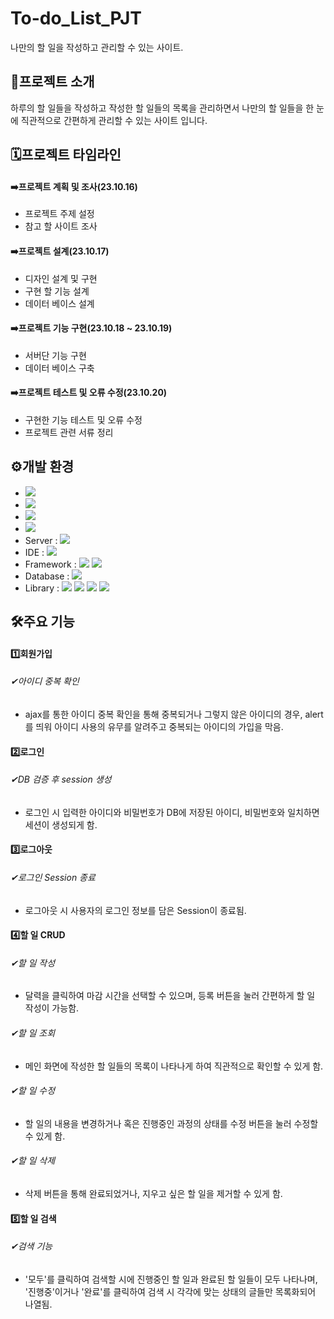 # To-do_List_PJT
나만의 할 일을 작성하고 관리할 수 있는 사이트.
## 📝프로젝트 소개
하루의 할 일들을 작성하고 작성한 할 일들의 목록을 관리하면서 나만의 할 일들을 한 눈에 직관적으로 간편하게 관리할 수 있는 사이트 입니다.
## 🗓프로젝트 타임라인
#### ➡️프로젝트 계획 및 조사(23.10.16)
- 프로젝트 주제 설정<br>
- 참고 할 사이트 조사
#### ➡️프로젝트 설계(23.10.17)
- 디자인 설계 및 구현<br>
- 구현 할 기능 설계<br>
- 데이터 베이스 설계
#### ➡️프로젝트 기능 구현(23.10.18 ~ 23.10.19)
- 서버단 기능 구현<br>
- 데이터 베이스 구축
#### ➡️프로젝트 테스트 및 오류 수정(23.10.20)
- 구현한 기능 테스트 및 오류 수정<br>
- 프로젝트 관련 서류 정리
## ⚙개발 환경
- <img src="https://img.shields.io/badge/windows 11-48B0F1?style=flat&logo=windows11&logoColor=white"/>
- <img src="https://img.shields.io/badge/chrome-4285F4?style=flat&logo=googlechrome&logoColor=white"/>
- <img src="https://img.shields.io/badge/JAVA 8-007396?style=flat&logo=Java&logoColor=white"/>
- <img src="https://img.shields.io/badge/JDK 1.8.0-34567C?style=flat&logoColor=white"/>
- Server : <img src="https://img.shields.io/badge/apache tomcat 9.0-F09D13?style=flat&logo=apachetomcat&logoColor=white"/>
- IDE : <img src="https://img.shields.io/badge/eclipse-2C2255?style=flat&logo=eclipseide&logoColor=white"/>
- Framework : <img src="https://img.shields.io/badge/Mybatis-000000?style=flat&logoColor=white"/> <img src="https://img.shields.io/badge/Bootstrap5-512BD4?style=flat&logoColor=white"/>
- Database : <img src="https://img.shields.io/badge/oracle-F80000?style=flat&logo=oracle&logoColor=white"/>
- Library : <img src="https://img.shields.io/badge/JSTL-43A047?style=flat&logoColor=white"/> <img src="https://img.shields.io/badge/JSON-000000?style=flat&logo=json&logoColor=white"/> <img src="https://img.shields.io/badge/spring JDBC-6DB33F?style=flat&logo=spring&logoColor=white"/> <img src="https://img.shields.io/badge/spring MVC-6DB33F?style=flat&logo=spring&logoColor=white"/>

## 🛠주요 기능
#### 1️⃣회원가입
###### ✔아이디 중복 확인
- ajax를 통한 아이디 중복 확인을 통해 중복되거나 그렇지 않은 아이디의 경우, alert를 띄워 아이디 사용의 유무를 알려주고 중복되는 아이디의 가입을 막음.
#### 2️⃣로그인
###### ✔DB 검증 후 session 생성
- 로그인 시 입력한 아이디와 비밀번호가 DB에 저장된 아이디, 비밀번호와 일치하면 세션이 생성되게 함.
#### 3️⃣로그아웃
###### ✔로그인 Session 종료
- 로그아웃 시 사용자의 로그인 정보를 담은 Session이 종료됨.
#### 4️⃣할 일 CRUD
###### ✔할 일 작성
- 달력을 클릭하여 마감 시간을 선택할 수 있으며, 등록 버튼을 눌러 간편하게 할 일 작성이 가능함.
###### ✔할 일 조회
- 메인 화면에 작성한 할 일들의 목록이 나타나게 하여 직관적으로 확인할 수 있게 함.
###### ✔할 일 수정
- 할 일의 내용을 변경하거나 혹은 진행중인 과정의 상태를 수정 버튼을 눌러 수정할 수 있게 함.
###### ✔할 일 삭제
- 삭제 버튼을 통해 완료되었거나, 지우고 싶은 할 일을 제거할 수 있게 함.
#### 5️⃣할 일 검색
###### ✔검색 기능
- '모두'를 클릭하여 검색할 시에 진행중인 할 일과 완료된 할 일들이 모두 나타나며, '진행중'이거나 '완료'를 클릭하여 검색 시 각각에 맞는 상태의 글들만 목록화되어 나열됨.

